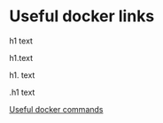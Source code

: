 # Useful docker links

h1 text

h1.text

h1. text

.h1 text


[Useful docker commands](https://dev.to/aduranil/10-docker-compose-and-docker-commands-that-are-useful-for-active-development-22f9)